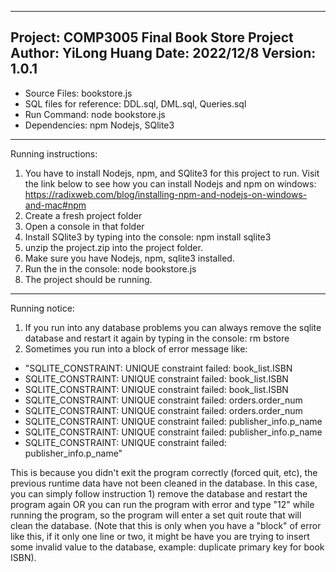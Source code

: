 --------------------------------------------------------------------------------------------
Project: COMP3005 Final Book Store Project
Author: YiLong Huang
Date: 2022/12/8
Version: 1.0.1
--------------------------------------------------------------------------------------------
- Source Files: bookstore.js
- SQL files for reference: DDL.sql, DML.sql, Queries.sql
- Run Command: node bookstore.js
- Dependencies: npm Nodejs, SQlite3

--------------------------------------------------------------------------------------------
Running instructions: 
1. You have to install Nodejs, npm, and SQlite3 for this project to run. Visit the link below to see 
how you can install Nodejs and npm on windows: https://radixweb.com/blog/installing-npm-and-nodejs-on-windows-and-mac#npm
2. Create a fresh project folder
3. Open a console in that folder
4. Install SQlite3 by typing into the console: npm install sqlite3
5. unzip the project.zip into the project folder.
6. Make sure you have Nodejs, npm, sqlite3 installed.
7. Run the in the console: node bookstore.js
8. The project should be running.
--------------------------------------------------------------------------------------------
Running notice:
1. If you run into any database problems you can always remove the sqlite database and restart it again by typing in the console: rm bstore
2. Sometimes you run into a block of error message like:
- "SQLITE_CONSTRAINT: UNIQUE constraint failed: book_list.ISBN
- SQLITE_CONSTRAINT: UNIQUE constraint failed: book_list.ISBN
- SQLITE_CONSTRAINT: UNIQUE constraint failed: book_list.ISBN
- SQLITE_CONSTRAINT: UNIQUE constraint failed: orders.order_num
- SQLITE_CONSTRAINT: UNIQUE constraint failed: orders.order_num
- SQLITE_CONSTRAINT: UNIQUE constraint failed: publisher_info.p_name
- SQLITE_CONSTRAINT: UNIQUE constraint failed: publisher_info.p_name
- SQLITE_CONSTRAINT: UNIQUE constraint failed: publisher_info.p_name"

This is because you didn't exit the program correctly (forced quit, etc), the previous runtime data have not been cleaned in the database. In this case, you can simply follow instruction 1) remove the database and restart the program again OR you can run the program with error and type "12" while running the program, so the program will enter a set quit route that will clean the database. (Note that this is only when you have a "block" of error like this, if it only one line or two, it might be have you are trying to insert some invalid value to the database, example: duplicate primary key for book ISBN).


